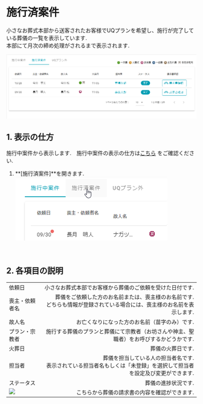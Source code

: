 # 施行済案件

小さなお葬式本部から送客されたお客様でUQプランを希望し、施行が完了している葬儀の一覧を表示しています.  
本部にて月次の締め処理がされるまで表示されます.

 ![施行済案件](../asset/image/funeral_list/funeral_list_complete.png)
<br>

## 1. 表示の仕方  
施行中案件から表示します.　施行中案件の表示の仕方は[こちら](../yet/#1) をご確認ください.   

1. **[施行済案件]**を開きます.   
 ![施行済案件](../asset/image/funeral_list/select_funeral_list_complete.png)
<br>

  
## 2. 各項目の説明

|||
|:---------|------------------:|
|依頼日|小さなお葬式本部でお客様から葬儀のご依頼を受けた日付です.|
|喪主・依頼者名|葬儀をご依頼した方のお名前または、喪主様のお名前です.<br>どちらも情報が登録されている場合には、喪主様のお名前を表示します.|
|故人名|お亡くなりになった方のお名前（苗字のみ）です.|
|プラン・宗教者|施行する葬儀のプランと葬儀にて宗教者（お坊さんや神主、聖職者）をお呼びするかどうかです.|
|火葬日|葬儀の火葬日です.|
|担当者|葬儀を担当している人の担当者名です.<br/>表示されている担当者名もしくは「未登録」を選択して担当者を設定及び変更ができます.|
|ステータス|葬儀の進捗状況です.|
|<img src="../../asset/image/funeral_list/icon_seikyusho_check.png">|こちらから葬儀の請求書の内容を確認ができます.|
